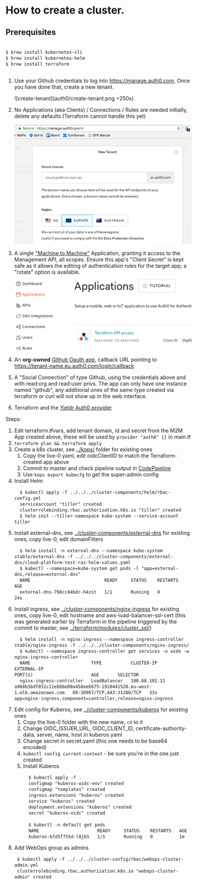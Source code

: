 # How to create a cluster.

## Prerequisites

```

$ brew install kubernetes-cli
$ brew install kubernetes-helm
$ brew install terraform

```


## 

1. Use your Github credentials to log into https://manage.auth0.com, Once you have done that, create a new tenant. 

   ![create-tenant](auth0/create-tenant.png =250x)


1. No Applications (aka Clients) / Connections / Rules are needed initially, delete any defaults (Terraform cannot handle this yet) 

   ![tenant](auth0/tenant.png)

1. A single ["Machine to Machine"](https://auth0.com/docs/applications/machine-to-machine) Application, granting it access to the Management API, all scopes. Ensure this app's "Client Secret" is kept safe as it allows the editing of authentication rules for the target app; a "rotate" option is available.
  ![m2m app](auth0/tf.png)

1. An **org-owned** [Github Oauth app](https://auth0.com/docs/connections/social/github), callback URL pointing to https://tenant-name.eu.auth0.com/login/callback

1. A "Social Connection" of type Github, using the credentials above and with read:org and read:user privs. The app can only have one instance named "github", any additional ones of the same type created via terraform or curl will not show up in the web interface.

1. Terraform and the [Yieldr Auth0 provider](https://github.com/yieldr/terraform-provider-auth0)

Steps:
1. Edit terraform.tfvars, add tenant domain, id and secret from the M2M App created above, these will be used by `provider "auth0" {}` in main.tf
1. `terraform plan && terraform apply`
1. Create a k8s cluster, see [../kops/](../kops/) folder for existing ones
   1. Copy the live-0 yaml, edit oidcClientID to match the Terraform-created app above
   1. Commit to master and check pipeline output in [CodePipeline](https://eu-west-1.console.aws.amazon.com/codepipeline/home?region=eu-west-1#/view/cluster-creation-pipeline)
   1. Use `kops export kubecfg` to get the super-admin config
1. Install Helm
    ```
      $ kubectl apply -f ../../../cluster-components/helm/rbac-config.yml
      serviceaccount "tiller" created
      clusterrolebinding.rbac.authorization.k8s.io "tiller" created
      $ helm init --tiller-namespace kube-system --service-account tiller
      ```
1. Install external-dns, see [../cluster-components/external-dns](../cluster-components/external-dns) for existing ones, copy live-0, edit domainFilters
    ```
      $ helm install -n external-dns --namespace kube-system stable/external-dns -f ../../../cluster-components/external-dns/cloud-platform-test-raz-helm-values.yaml
      $ kubectl --namespace=kube-system get pods -l "app=external-dns,release=external-dns"
      NAME                            READY     STATUS    RESTARTS   AGE
      external-dns-798cc84bdc-h4zst   1/1       Running   0          24s
    ```
1. Install ingress, see [../cluster-components/nginx-ingress](../cluster-components/nginx-ingress) for existing ones, copy live-0, edit hostname and aws-load-balancer-ssl-cert (this was generated earlier by Terraform in the pipeline triggered by the commit to master, see [../terraform/modules/cluster_ssl/](../terraform/modules/cluster_ssl/))
    ```
      $ helm install -n nginx-ingress --namespace ingress-controller stable/nginx-ingress -f ../../../cluster-components/nginx-ingress/
      $ kubectl --namespace ingress-controller get services -o wide -w nginx-ingress-controller
      NAME                       TYPE           CLUSTER-IP      EXTERNAL-IP                                                               PORT(S)                      AGE       SELECTOR
      nginx-ingress-controller   LoadBalancer   100.68.102.11   a968b3bdf851c11e886e00a458ee6675-1910441520.eu-west-1.elb.amazonaws.com   80:30967/TCP,443:31280/TCP   33s       app=nginx-ingress,component=controller,release=nginx-ingress
    ```
1. Edit config for Kuberos, see [../cluster-components/kuberos](../cluster-components/kuberos) for existing ones
    1. Copy the live-0 folder with the new name, `cd` to it
    1. Change OIDC_ISSUER_URL, OIDC_CLIENT_ID, certificate-authority-data, server, name, host in kuberos.yaml
    1. Change secret in secret.yaml (this one needs to be base64 encoded)
    1. `kubectl config current-context` - be sure you're in the one just created
    1. Install Kuberos
        ```
          $ kubectl apply -f .
          configmap "kuberos-oidc-env" created
          configmap "templates" created
          ingress.extensions "kuberos" created
          service "kuberos" created
          deployment.extensions "kuberos" created
          secret "kuberos-oidc" created

          $ kubectl -n default get pods
          NAME                      READY     STATUS    RESTARTS   AGE
          kuberos-b7d5f755d-l8jb5   1/1       Running   0          1m
        ```
1. Add WebOps group as admins
    ```
     $ kubectl apply -f ../../../cluster-config/rbac/webops-cluster-admin.yml
     clusterrolebinding.rbac.authorization.k8s.io "webops-cluster-admin" created
    ```





